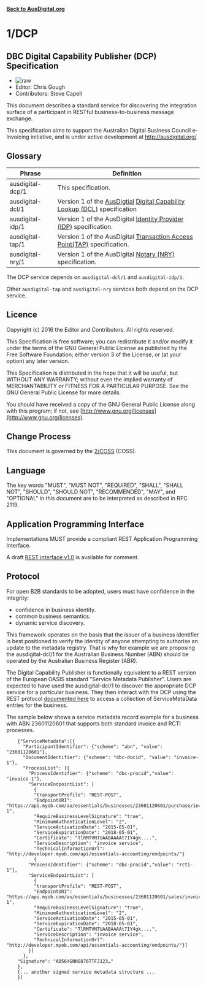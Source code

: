 **[Back to AusDigital.org](http://ausdigital.org/)**

# 1/DCP

## DBC Digital Capability Publisher (DCP) Specification

 * ![raw](http://rfc.unprotocols.org/spec:2/COSS/raw.svg)
 * Editor: Chris Gough
 * Contributors: Steve Capell

This document describes a standard service for discovering the integration surface of a
participant in RESTful business-to-business message exchange.

This specification aims to support the Australian Digital Business Council e-Invoicing
initiative, and is under active development at http://ausdigital.org/.


## Glossary

Phrase | Definition
------------ | -------------
ausdigital-dcp/1 | This specification.
ausdigital-dcl/1 | Version 1 of the [AusDigtial](http://ausdigital.org) [Digital Capability Lookup (DCL)](https://ausdigital-dcl.readthedocs.io) specification
ausdigital-idp/1 | Version 1 of the AusDigital [Identity Provider (IDP)](https://ausdigital-idp.readthedocs.io) specification.
ausdigital-tap/1 | Version 1 of the AusDigital [Transaction Access Point(TAP)](http://ausdigital.org/transaction-access-point) specification.
ausdigital-nry/1 | Version 1 of the AusDigital [Notary (NRY)](http://ausdigital.org/notary/) specification.

The DCP service depends on `ausdigital-dcl/1` and `ausdigital-idp/1`.

Other `ausdigital-tap` and `ausdigital-nry` services both depend on the DCP service.


## Licence

Copyright (c) 2016 the Editor and Contributors. All rights reserved.

This Specification is free software; you can redistribute it and/or modify it under the
terms of the GNU General Public License as published by the Free Software Foundation; 
either version 3 of the License, or (at your option) any later version.

This Specification is distributed in the hope that it will be useful, but WITHOUT ANY
WARRANTY; without even the implied warranty of MERCHANTABILITY or FITNESS FOR A PARTICULAR
PURPOSE. See the GNU General Public License for more details.

You should have received a copy of the GNU General Public License along with this program;
if not, see [http://www.gnu.org/licenses](http://www.gnu.org/licenses).


## Change Process

This document is governed by the [2/COSS](http://rfc.unprotocols.org/spec:2/COSS/) (COSS).


## Language

The key words "MUST", "MUST NOT", "REQUIRED", "SHALL", "SHALL NOT", "SHOULD", "SHOULD NOT",
"RECOMMENDED", "MAY", and "OPTIONAL" in this document are to be interpreted as described in
RFC 2119.


## Application Programming Interface

Implementations MUST provide a compliant REST Application Programming Interface.

A draft [REST interface v1.0](https://swaggerhub.com/api/ausdigital/ausdigital-dcp/1.0) is available for comment.

## Protocol

For open B2B standards to be adopted, users must have confidence in the integrity:

 - confidence in business identity.
 - common business semantics.
 - dynamic service discovery.

This framework operates on the basis that the issuer of a business identifier is best positioned to verify the identity of anyone attempting to authorise an update to the metadata registry. That is why for example we are proposing the ausdigital-dcl/1 for the Australian Business Number (ABN) should be operated by the Australian Business Register (ABR).

The Digital Capability Publisher is functionally equivalent to a REST version of the European OASIS standard "Service Metadata Publisher". Users are expected to have used the ausdigital-dcl/1 to discover the appropriate DCP service for a particular business. They then interact with the DCP using the REST protocol [documented here](https://app.swaggerhub.com/api/ausdigital/ausdigital-dcp/1.0) to access a collection of ServiceMetaData entries for the business. 

The sample below shows a service metadata record example for a business with ABN 23601120601 that supports both standard invoice and RCTI processes.

```
    {"ServiceMetadata":[{
      "ParticipantIdentifier": {"scheme": "abn", "value": "23601120601"},
      "DocumentIdentifier": {"scheme": "dbc-docid", "value": "invoice-1"},
      "ProcessList": [{
        "ProcessIdentifier": {"scheme": "dbc-procid","value": "invoice-1"},
        "ServiceEndpointList": [
          {
          "transportProfile": "REST-POST",
          "EndpointURI": "https://api.myob.com/au/essentials/businesses/23601120601/purchase/invoice-1",
          "RequireBusinessLevelSignature": "true",
          "MinimumAuthenticationLevel": "2",
          "ServiceActivationDate": "2015-05-01",
          "ServiceExpirationDate": "2018-05-01",
          "Certificate": "TlRMTVNTUAABAAAAt7IY4gk....",
          "ServiceDescription": "invoice service",
          "TechnicalInformationUrl": "http://developer.myob.com/api/essentials-accounting/endpoints/"}
          {
        "ProcessIdentifier": {"scheme": "dbc-procid","value": "rcti-1"},
        "ServiceEndpointList": [
          {
          "transportProfile": "REST-POST",
          "EndpointURI": "https://api.myob.com/au/essentials/businesses/23601120601/sales/invoice-1",
          "RequireBusinessLevelSignature": "true",
          "MinimumAuthenticationLevel": "2",
          "ServiceActivationDate": "2015-05-01",
          "ServiceExpirationDate": "2018-05-01",
          "Certificate": "TlRMTVNTUAABAAAAt7IY4gk....",
          "ServiceDescription": "invoice service",
          "TechnicalInformationUrl": "http://developer.myob.com/api/essentials-accounting/endpoints/"}]
        }]
      },
    "Signature": "AD56YGNN8876TTFJ123…"
    },
    {... another signed service metadata structure ...
    }]
    
```
